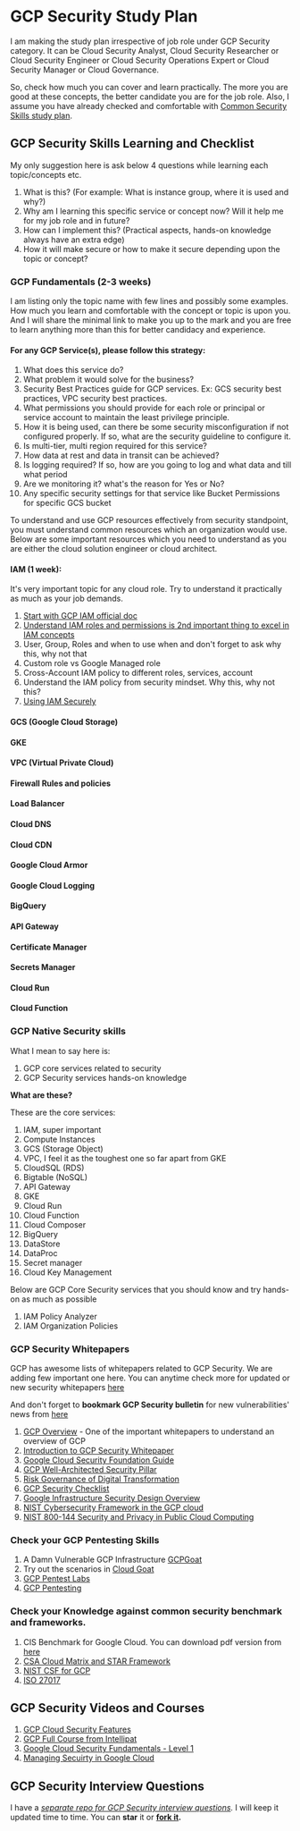 # GCP Security Study Plan
I am making the study plan irrespective of job role under GCP Security category. It can be Cloud Security Analyst, Cloud Security Researcher or Cloud Security Engineer or Cloud Security Operations Expert or Cloud Security Manager or Cloud Governance.
 
So, check how much you can cover and learn practically. The more you are good at these concepts, the better candidate you are for the job role.
Also, I assume you have already checked and comfortable with [Common Security Skills study plan](common-skills-study-plan.md).

## GCP Security Skills Learning and Checklist
My only suggestion here is ask below 4 questions while learning each topic/concepts etc.
1. What is this? (For example: What is instance group, where it is used and why?)
2. Why am I learning this specific service or concept now? Will it help me for my job role and in future?
3. How can I implement this? (Practical aspects, hands-on knowledge always have an extra edge)
4. How it will make secure or how to make it secure depending upon the topic or concept?

### GCP Fundamentals (2-3 weeks)
I am listing only the topic name with few lines and possibly some examples. How much you learn and comfortable with the concept or topic is upon you. 
And I will share the minimal link to make you up to the mark and you are free to learn anything more than this for better candidacy and experience.

#### For any GCP Service(s), please follow this strategy:
1. What does this service do?
2. What problem it would solve for the business?
3. Security Best Practices guide for GCP services. Ex: GCS security best practices, VPC security best practices.
4. What permissions you should provide for each role or principal or service account to maintain the least privilege principle.
5. How it is being used, can there be some security misconfiguration if not configured properly. If so, what are the security guideline to configure it.
6. Is multi-tier, multi region required for this service?
7. How data at rest and data in transit can be achieved?
8. Is logging required? If so, how are you going to log and what data and till what period
9. Are we monitoring it? what's the reason for Yes or No?
10. Any specific security settings for that service like Bucket Permissions for specific GCS bucket

To understand and use GCP resources effectively from security standpoint, you must understand common resources which an organization would use. Below are some important resources which you need to understand as you are either the cloud solution engineer or cloud architect.

#### IAM (1 week): 
It's very important topic for any cloud role. Try to understand it practically as much as your job demands.
1. [Start with GCP IAM official doc](https://cloud.google.com/iam/docs/overview)
2. [Understand IAM roles and permissions is 2nd important thing to excel in IAM concepts](https://cloud.google.com/iam/docs/roles-overview)
3. User, Group, Roles and when to use when and don't forget to ask why this, why not that
4. Custom role vs Google Managed role
5. Cross-Account IAM policy to different roles, services, account
6. Understand the IAM policy from security mindset. Why this, why not this?
8. [Using IAM Securely](https://cloud.google.com/iam/docs/using-iam-securely)

#### GCS (Google Cloud Storage)
#### GKE
#### VPC (Virtual Private Cloud)
#### Firewall Rules and policies
#### Load Balancer
#### Cloud DNS
#### Cloud CDN
#### Google Cloud Armor
#### Google Cloud Logging
#### BigQuery
#### API Gateway
#### Certificate Manager
#### Secrets Manager
#### Cloud Run
#### Cloud Function

### GCP Native Security skills
What I mean to say here is:
1. GCP core services related to security
2. GCP Security services hands-on knowledge

**What are these?**

These are the core services:
1. IAM, super important
2. Compute Instances
3. GCS (Storage Object)
4. VPC, I feel it as the toughest one so far apart from GKE
5. CloudSQL (RDS)
6. Bigtable (NoSQL)
7. API Gateway
8. GKE
9. Cloud Run
10. Cloud Function
11. Cloud Composer
12. BigQuery
13. DataStore
14. DataProc
15. Secret manager
16. Cloud Key Management

Below are GCP Core Security services that you should know and try hands-on as much as possible

1. IAM Policy Analyzer
2. IAM Organization Policies

### GCP Security Whitepapers
GCP has awesome lists of whitepapers related to GCP Security. We are adding few important one here. You can anytime check more for updated or new security whitepapers [here](https://aws.amazon.com/security/security-learning/?whitepapers-main.sort-by=item.additionalFields.sortDate&whitepapers-main.sort-order=desc)

And don't forget to **bookmark GCP Security bulletin** for new vulnerabilities' news from [here](https://aws.amazon.com/security/security-bulletins/)

1. [GCP Overview](https://cloud.google.com/docs/overview) - One of the important whitepapers to understand an overview of GCP
2. [Introduction to GCP Security Whitepaper](https://cloud.google.com/static/docs/security/overview/resources/google_security_wp.pdf)
3. [Google Cloud Security Foundation Guide](https://services.google.com/fh/files/misc/google-cloud-security-foundations-guide.pdf)
4. [GCP Well-Architected Security Pillar](https://cloud.google.com/architecture/framework/security)
5. [Risk Governance of Digital Transformation](https://services.google.com/fh/files/misc/risk-governance-of-digital-transformation.pdf)
6. [GCP Security Checklist](https://medium.com/@hassene/google-cloud-platform-security-checklist-5f57fe8eb761)
7. [Google Infrastructure Security Design Overview](https://cloud.google.com/static/docs/security/infrastructure/design/resources/google_infrastructure_whitepaper_fa.pdf)
8. [NIST Cybersecurity Framework in the GCP cloud](https://services.google.com/fh/files/misc/gcp_nist_cybersecurity_framework.pdf)
9. [NIST 800-144 Security and Privacy in Public Cloud Computing](https://nvlpubs.nist.gov/nistpubs/Legacy/SP/nistspecialpublication800-144.pdf)

### Check your GCP Pentesting Skills
1. A Damn Vulnerable GCP Infrastructure [GCPGoat](https://github.com/ine-labs/GCPGoat)
2. Try out the scenarios in [Cloud Goat](https://github.com/RhinoSecurityLabs/cloudgoat)
3. [GCP Pentest Labs](https://github.com/lacioffi/GCP-pentest-lab/)
4. [GCP Pentesting](https://cloud.hacktricks.xyz/pentesting-cloud/gcp-security)

### Check your Knowledge against common security benchmark and frameworks.
1. CIS Benchmark for Google Cloud. You can download pdf version from [here](https://www.cisecurity.org/benchmark/google_cloud_computing_platform)
2. [CSA Cloud Matrix and STAR Framework](https://cloudsecurityalliance.org/download/artifacts/cloud-controls-matrix-v4/)
3. [NIST CSF for GCP](https://services.google.com/fh/files/misc/gcp_nist_cybersecurity_framework.pdf)
4. [ISO 27017](https://www.amnafzar.net/files/1/ISO%2027000/ISO%20IEC%2027017-2015.pdf)

## GCP Security Videos and Courses
1. [GCP Cloud Security Features](https://www.youtube.com/watch?v=83IwaIaBRRU)
2. [GCP Full Course from Intellipat](https://www.youtube.com/watch?v=cwpbY4wJMBs)
3. [Google Cloud Security Fundamentals - Level 1](https://www.youtube.com/watch?v=9Bx_cqpJDpI)
4. [Managing Secuirty in Google Cloud](https://www.cloudskillsboost.google/course_templates/21)

## GCP Security Interview Questions
I have a _[separate repo for GCP Security interview questions](https://github.com/jassics/security-interview-questions/blob/main/gcp-security-interview-questions.md)._ I will keep it updated time to time. You can **star** it or **[fork it](https://github.com/jassics/security-interview-questions/fork).** 
